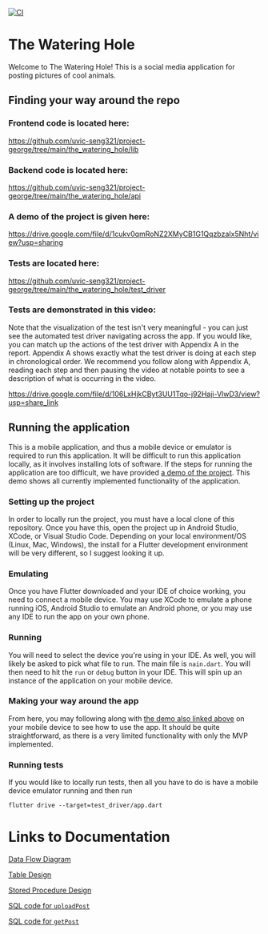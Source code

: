 [![CI](https://github.com/uvic-seng321/project-george/actions/workflows/ci.yml/badge.svg?branch=main)](https://github.com/uvic-seng321/project-george/actions/workflows/ci.yml)

# The Watering Hole

Welcome to The Watering Hole! This is a social media application for posting pictures of cool animals.

## Finding your way around the repo

### Frontend code is located here:

https://github.com/uvic-seng321/project-george/tree/main/the_watering_hole/lib

### Backend code is located here:

https://github.com/uvic-seng321/project-george/tree/main/the_watering_hole/api

### A demo of the project is given here:

https://drive.google.com/file/d/1cukv0qmRoNZ2XMyCB1G1QqzbzaIx5Nht/view?usp=sharing

### Tests are located here:

https://github.com/uvic-seng321/project-george/tree/main/the_watering_hole/test_driver

### Tests are demonstrated in this video:

Note that the visualization of the test isn't very meaningful - you can just see the automated test driver navigating across the app. If you would like, you can match up the actions of the test driver with Appendix A in the report. Appendix A shows exactly what the test driver is doing at each step in chronological order. We recommend you follow along with Appendix A, reading each step and then pausing the video at notable points to see a description of what is occurring in the video. 

https://drive.google.com/file/d/106LxHjkCByt3UU1Tqo-j92Haji-VlwD3/view?usp=share_link

## Running the application

This is a mobile application, and thus a mobile device or emulator is required to run this application. It will be difficult to run this application locally, as it involves installing lots of software. If the steps for running the application are too difficult, we have provided [a demo of the project](https://drive.google.com/file/d/1cukv0qmRoNZ2XMyCB1G1QqzbzaIx5Nht/view?usp=sharing). This demo shows all currently implemented functionality of the application.

### Setting up the project

In order to locally run the project, you must have a local clone of this repository. Once you have this, open the project up in Android Studio, XCode, or Visual Studio Code. Depending on your local environment/OS (Linux, Mac, Windows), the install for a Flutter development environment will be very different, so I suggest looking it up.

### Emulating

Once you have Flutter downloaded and your IDE of choice working, you need to connect a mobile device. You may use XCode to emulate a phone running iOS, Android Studio to emulate an Android phone, or you may use any IDE to run the app on your own phone. 

### Running

You will need to select the device you're using in your IDE. As well, you will likely be asked to pick what file to run. The main file is `nain.dart`. You will then need to hit the `run` or `debug` button in your IDE. This will spin up an instance of the application on your mobile device.

### Making your way around the app

From here, you may following along with [the demo also linked above](https://drive.google.com/file/d/1cukv0qmRoNZ2XMyCB1G1QqzbzaIx5Nht/view?usp=sharing) on your mobile device to see how to use the app. It should be quite straightforward, as there is a very limited functionality with only the MVP implemented.

### Running tests

If you would like to locally run tests, then all you have to do is have a mobile device emulator running and then run 

```
flutter drive --target=test_driver/app.dart
```

# Links to Documentation

[Data Flow Diagram](https://github.com/uvic-seng321/project-george/blob/5bb3e2ae5e0cb7c4bcf7e14bb03f7e6555b48b20/DFD.jpeg)

[Table Design](https://github.com/uvic-seng321/project-george/blob/5bb3e2ae5e0cb7c4bcf7e14bb03f7e6555b48b20/SQL%20Documentation/Table%20Design.txt)

[Stored Procedure Design](https://github.com/uvic-seng321/project-george/blob/5bb3e2ae5e0cb7c4bcf7e14bb03f7e6555b48b20/SQL%20Documentation/SP%20Design.txt)

[SQL code for `uploadPost`](https://github.com/uvic-seng321/project-george/blob/5bb3e2ae5e0cb7c4bcf7e14bb03f7e6555b48b20/SQL%20Documentation/uploadPost.txt)

[SQL code for `getPost`](https://github.com/uvic-seng321/project-george/blob/5bb3e2ae5e0cb7c4bcf7e14bb03f7e6555b48b20/SQL%20Documentation/getPosts.txt)
